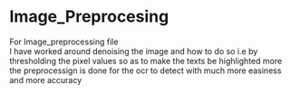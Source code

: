 # Image_Preprocesing
For Image_preprocessing file
<br>
I have worked around denoising the image and how to do so i.e by thresholding the pixel values so as to make the texts be highlighted more
<br>
the preprocessign is done for the ocr to detect with much more easiness and more accuracy
